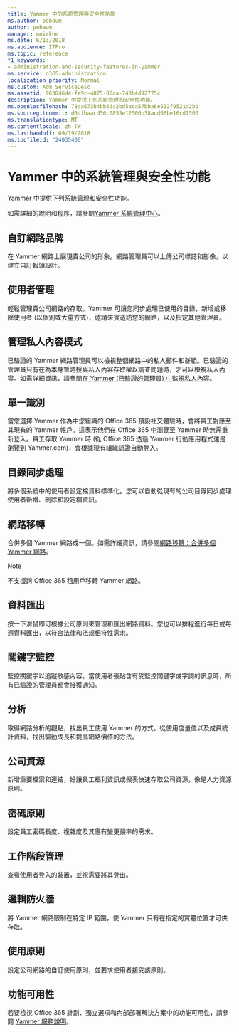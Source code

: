 ```yaml
---
title: Yammer 中的系統管理與安全性功能
ms.author: pebaum
author: pebaum
manager: mnirkhe
ms.date: 6/13/2018
ms.audience: ITPro
ms.topic: reference
f1_keywords:
- administration-and-security-features-in-yammer
ms.service: o365-administration
localization_priority: Normal
ms.custom: Adm_ServiceDesc
ms.assetid: 9638d6d4-fe9c-4075-88ca-743b4d92775c
description: Yammer 中提供下列系統管理和安全性功能。
ms.openlocfilehash: 78aa673b4bb5da2bd5aca57bba6e532f9521a2bb
ms.sourcegitcommit: d6dfbaacd56c0855e12500b38acd06be16cd1560
ms.translationtype: MT
ms.contentlocale: zh-TW
ms.lasthandoff: 09/19/2018
ms.locfileid: "24035406"
---
```

# <a name="administration-and-security-features-in-yammer"></a>Yammer 中的系統管理與安全性功能

Yammer 中提供下列系統管理和安全性功能。
  
如需詳細的說明和程序，請參閱[Yammer 系統管理中心](https://go.microsoft.com/fwlink/?LinkId=869688)。
  
## <a name="custom-network-branding"></a>自訂網路品牌
<a name="bkmk_CustomNetworkBranding"> </a>

在 Yammer 網路上展現貴公司的形象。網路管理員可以上傳公司標誌和影像，以建立自訂報頭設計。
  
## <a name="user-management"></a>使用者管理
<a name="bkmk_UserManagement"> </a>

輕鬆管理貴公司網路的存取。Yammer 可讓您同步處理已使用的目錄，新增或移除使用者 (以個別或大量方式)，邀請來賓造訪您的網路，以及指定其他管理員。
  
## <a name="admin-private-content-mode"></a>管理私人內容模式
<a name="bkmk_AdminPrivate"> </a>

已驗證的 Yammer 網路管理員可以檢視整個網路中的私人郵件和群組。已驗證的管理員只有在為本身暫時授與私人內容存取權以調查問題時，才可以檢視私人內容。如需詳細資訊，請參閱[在 Yammer (已驗證的管理員) 中監視私人內容](https://go.microsoft.com/fwlink/?LinkId=627479)。
  
## <a name="single-identity"></a>單一識別
<a name="bkmk_o365_user_mapping"> </a>

當您選擇 Yammer 作為中您組織的 Office 365 預設社交體驗時，會將員工對應至其現有的 Yammer 帳戶。這表示他們在 Office 365 中瀏覽至 Yammer 時無需重新登入。員工存取 Yammer 時 (從 Office 365 透過 Yammer 行動應用程式還是瀏覽到 Yammer.com)，會根據現有組織認證自動登入。
  
## <a name="directory-synchronization"></a>目錄同步處理
<a name="bkmk_DirectorySynchronization"> </a>

將多個系統中的使用者設定檔資料標準化。您可以自動從現有的公司目錄同步處理使用者新增、刪除和設定檔資訊。
  
## <a name="network-migration"></a>網路移轉
<a name="bkmk_NetworkMigration"> </a>

合併多個 Yammer 網路成一個。如需詳細資訊，請參閱[網路移轉：合併多個 Yammer 網路](https://go.microsoft.com/fwlink/?LinkID=617488)。
  
> [!NOTE]
> 不支援跨 Office 365 租用戶移轉 Yammer 網路。 
  
## <a name="data-export"></a>資料匯出
<a name="bkmk_DataExport"> </a>

按一下滑鼠即可根據公司原則來管理和匯出網路資料。您也可以排程進行每日或每週資料匯出，以符合法律和法規相符性需求。
  
## <a name="keyword-monitoring"></a>關鍵字監控
<a name="bkmk_KeywordMonitoring"> </a>

監控關鍵字以追蹤敏感內容。當使用者張貼含有受監控關鍵字或字詞的訊息時，所有已驗證的管理員都會接獲通知。
  
## <a name="analytics"></a>分析
<a name="bkmk_Analytics"> </a>

取得網路分析的觀點，找出員工使用 Yammer 的方式。從使用度量值以及成員統計資料，找出驅動成長和提高網路價值的方法。
  
## <a name="company-resources"></a>公司資源
<a name="bkmk_CompanyResources"> </a>

新增重要檔案和連結，好讓員工福利資訊或假表快速存取公司資源，像是人力資源原則。
  
## <a name="password-policies"></a>密碼原則
<a name="bkmk_PasswordPolicies"> </a>

設定員工密碼長度、複雜度及其應有變更頻率的需求。
  
## <a name="session-management"></a>工作階段管理
<a name="bkmk_SessionManagement"> </a>

查看使用者登入的裝置，並視需要將其登出。
  
## <a name="logical-firewall"></a>邏輯防火牆
<a name="bkmk_LogicalFirewall"> </a>

將 Yammer 網路限制在特定 IP 範圍，使 Yammer 只有在指定的實體位置才可供存取。
  
## <a name="usage-policy"></a>使用原則
<a name="bkmk_UsagePolicy"> </a>

設定公司網路的自訂使用原則，並要求使用者接受該原則。
  
## <a name="feature-availability"></a>功能可用性
<a name="bkmk_UsagePolicy"> </a>

若要檢視 Office 365 計劃、獨立選項和內部部署解決方案中的功能可用性，請參閱 [Yammer 服務說明](yammer-service-description.md)。
  

